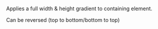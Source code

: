 Applies a full width & height gradient to containing element.

Can be reversed (top to bottom/bottom to top)